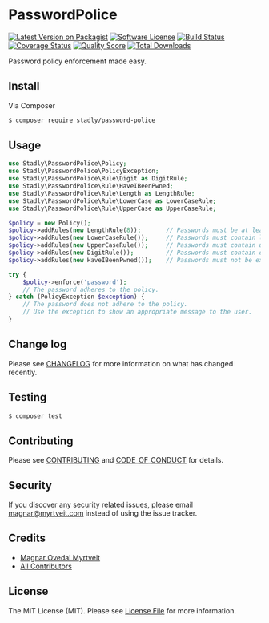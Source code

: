 # PasswordPolice

[![Latest Version on Packagist][ico-version]][link-packagist]
[![Software License][ico-license]](LICENSE.md)
[![Build Status][ico-travis]][link-travis]
[![Coverage Status][ico-scrutinizer]][link-scrutinizer]
[![Quality Score][ico-code-quality]][link-code-quality]
[![Total Downloads][ico-downloads]][link-downloads]

Password policy enforcement made easy.

## Install

Via Composer

``` bash
$ composer require stadly/password-police
```

## Usage

``` php
use Stadly\PasswordPolice\Policy;
use Stadly\PasswordPolice\PolicyException;
use Stadly\PasswordPolice\Rule\Digit as DigitRule;
use Stadly\PasswordPolice\Rule\HaveIBeenPwned;
use Stadly\PasswordPolice\Rule\Length as LengthRule;
use Stadly\PasswordPolice\Rule\LowerCase as LowerCaseRule;
use Stadly\PasswordPolice\Rule\UpperCase as UpperCaseRule;

$policy = new Policy();
$policy->addRules(new LengthRule(8));       // Passwords must be at least 8 characters long.
$policy->addRules(new LowerCaseRule());     // Passwords must contain lower case letters.
$policy->addRules(new UpperCaseRule());     // Passwords must contain upper case letters.
$policy->addRules(new DigitRule());         // Passwords must contain digits.
$policy->addRules(new HaveIBeenPwned());    // Passwords must not be exposed in data breaches.

try {
    $policy->enforce('password');
    // The password adheres to the policy.
} catch (PolicyException $exception) {
    // The password does not adhere to the policy.
    // Use the exception to show an appropriate message to the user.
}
```

## Change log

Please see [CHANGELOG](CHANGELOG.md) for more information on what has changed recently.

## Testing

``` bash
$ composer test
```

## Contributing

Please see [CONTRIBUTING](CONTRIBUTING.md) and [CODE_OF_CONDUCT](CODE_OF_CONDUCT.md) for details.

## Security

If you discover any security related issues, please email magnar@myrtveit.com instead of using the issue tracker.

## Credits

- [Magnar Ovedal Myrtveit][link-author]
- [All Contributors][link-contributors]

## License

The MIT License (MIT). Please see [License File](LICENSE.md) for more information.

[ico-version]: https://img.shields.io/packagist/v/stadly/password-police.svg?style=flat-square
[ico-license]: https://img.shields.io/badge/license-MIT-brightgreen.svg?style=flat-square
[ico-travis]: https://img.shields.io/travis/Stadly/PasswordPolice/master.svg?style=flat-square
[ico-scrutinizer]: https://img.shields.io/scrutinizer/coverage/g/Stadly/PasswordPolice.svg?style=flat-square
[ico-code-quality]: https://img.shields.io/scrutinizer/g/Stadly/PasswordPolice.svg?style=flat-square
[ico-downloads]: https://img.shields.io/packagist/dt/stadly/password-police.svg?style=flat-square

[link-packagist]: https://packagist.org/packages/stadly/password-police
[link-travis]: https://travis-ci.org/Stadly/PasswordPolice
[link-scrutinizer]: https://scrutinizer-ci.com/g/Stadly/PasswordPolice/code-structure
[link-code-quality]: https://scrutinizer-ci.com/g/Stadly/PasswordPolice
[link-downloads]: https://packagist.org/packages/stadly/password-police
[link-author]: https://github.com/Stadly
[link-contributors]: ../../contributors
